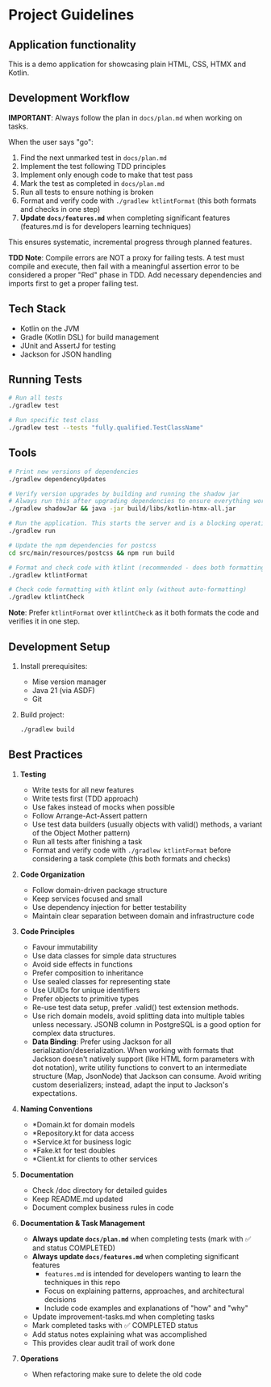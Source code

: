 # Project Guidelines

## Application functionality

This is a demo application for showcasing plain HTML, CSS, HTMX and Kotlin.

## Development Workflow

**IMPORTANT**: Always follow the plan in `docs/plan.md` when working on tasks.

When the user says "go":
1. Find the next unmarked test in `docs/plan.md`
2. Implement the test following TDD principles
3. Implement only enough code to make that test pass
4. Mark the test as completed in `docs/plan.md`
5. Run all tests to ensure nothing is broken
6. Format and verify code with `./gradlew ktlintFormat` (this both formats and checks in one step)
7. **Update `docs/features.md`** when completing significant features (features.md is for developers learning techniques)

This ensures systematic, incremental progress through planned features.

**TDD Note**: Compile errors are NOT a proxy for failing tests. A test must compile and execute, then fail with a meaningful assertion error to be considered a proper "Red" phase in TDD. Add necessary dependencies and imports first to get a proper failing test.

## Tech Stack

- Kotlin on the JVM
- Gradle (Kotlin DSL) for build management
- JUnit and AssertJ for testing
- Jackson for JSON handling

## Running Tests

```bash
# Run all tests
./gradlew test

# Run specific test class
./gradlew test --tests "fully.qualified.TestClassName"
```

## Tools

```bash
# Print new versions of dependencies
./gradlew dependencyUpdates

# Verify version upgrades by building and running the shadow jar
# Always run this after upgrading dependencies to ensure everything works
./gradlew shadowJar && java -jar build/libs/kotlin-htmx-all.jar

# Run the application. This starts the server and is a blocking operation.
./gradlew run

# Update the npm dependencies for postcss
cd src/main/resources/postcss && npm run build

# Format and check code with ktlint (recommended - does both formatting and checking)
./gradlew ktlintFormat

# Check code formatting with ktlint only (without auto-formatting)
./gradlew ktlintCheck
```

**Note**: Prefer `ktlintFormat` over `ktlintCheck` as it both formats the code and verifies it in one step.


## Development Setup

1. Install prerequisites:
    - Mise version manager
    - Java 21 (via ASDF)
    - Git

2. Build project:
   ```bash
   ./gradlew build
   ```

## Best Practices

1. **Testing**
    - Write tests for all new features
    - Write tests first (TDD approach)
    - Use fakes instead of mocks when possible
    - Follow Arrange-Act-Assert pattern
    - Use test data builders (usually objects with valid() methods, a variant of the Object Mother pattern)
    - Run all tests after finishing a task
    - Format and verify code with `./gradlew ktlintFormat` before considering a task complete (this both formats and checks)

2. **Code Organization**
    - Follow domain-driven package structure
    - Keep services focused and small
    - Use dependency injection for better testability
    - Maintain clear separation between domain and infrastructure code

3. **Code Principles**
    - Favour immutability
    - Use data classes for simple data structures
    - Avoid side effects in functions
    - Prefer composition to inheritance
    - Use sealed classes for representing state
    - Use UUIDs for unique identifiers
    - Prefer objects to primitive types
    - Re-use test data setup, prefer <class>.valid() test extension methods.
    - Use rich domain models, avoid splitting data into multiple tables unless necessary. JSONB column in PostgreSQL is a good option for complex data structures.
    - **Data Binding**: Prefer using Jackson for all serialization/deserialization. When working with formats that Jackson doesn't natively support (like HTML form parameters with dot notation), write utility functions to convert to an intermediate structure (Map, JsonNode) that Jackson can consume. Avoid writing custom deserializers; instead, adapt the input to Jackson's expectations.

4. **Naming Conventions**
    - *Domain.kt for domain models
    - *Repository.kt for data access
    - *Service.kt for business logic
    - *Fake.kt for test doubles
    - *Client.kt for clients to other services

5. **Documentation**
    - Check /doc directory for detailed guides
    - Keep README.md updated
    - Document complex business rules in code

6. **Documentation & Task Management**
    - **Always update `docs/plan.md`** when completing tests (mark with ✅ and status COMPLETED)
    - **Always update `docs/features.md`** when completing significant features
      - `features.md` is intended for developers wanting to learn the techniques in this repo
      - Focus on explaining patterns, approaches, and architectural decisions
      - Include code examples and explanations of "how" and "why"
    - Update improvement-tasks.md when completing tasks
    - Mark completed tasks with ✅ COMPLETED status
    - Add status notes explaining what was accomplished
    - This provides clear audit trail of work done

7. **Operations**
    - When refactoring make sure to delete the old code
